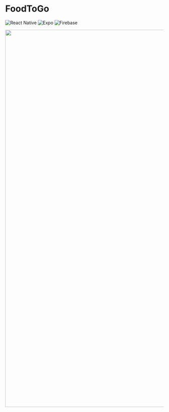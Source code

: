 # FoodToGo


![React Native](https://img.shields.io/badge/react_native-%2320232a.svg?style=for-the-badge&logo=react&logoColor=%2361DAFB)
![Expo](https://img.shields.io/badge/expo-1C1E24?style=for-the-badge&logo=expo&logoColor=#D04A37)
![Firebase](https://img.shields.io/badge/firebase-%23039BE5.svg?style=for-the-badge&logo=firebase)


<p float="middle">
  <img src="https://res.cloudinary.com/ds4m4cban/image/upload/v1642497269/images/FoodToGo/iMac_-_2_ls5oxa.png" width="1200" />
</p>
